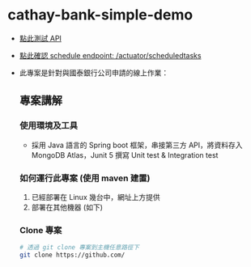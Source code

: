 # cathay-bank-simple-demo

- [點此測試 API ](http://123.241.19.224/)
- [點此確認 schedule endpoint: /actuator/scheduledtasks ](http://123.241.19.224/actuator/scheduledtasks)

- 此專案是針對與國泰銀行公司申請的線上作業：

  ## 專案講解
  ### 使用環境及工具
  - 採用 Java 語言的 Spring boot 框架，串接第三方 API，將資料存入 MongoDB Atlas，Junit 5 撰寫 Unit test & Integration test

  ### 如何運行此專案 (使用 maven 建置)
  1. 已經部署在 Linux 幾台中，網址上方提供
  2. 部署在其他機器 (如下)

  ### Clone 專案
  ```bash
  # 透過 git clone 專案到主機任意路徑下
  git clone https://github.com/
  ```
  

